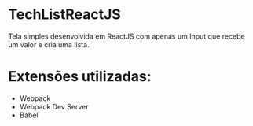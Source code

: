 # TechListReactJS

Tela simples desenvolvida em ReactJS com apenas um Input que recebe um valor e cria uma lista.

# Extensões utilizadas:
- Webpack
- Webpack Dev Server
- Babel 
